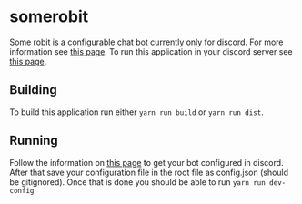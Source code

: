 # somerobit
Some robit is a configurable chat bot currently only for discord. For more information see [this page](./doc/About.md). To run this application in your discord server see [this page](./doc/Installation.md).

## Building
To build this application run either `yarn run build` or `yarn run dist`.

## Running
Follow the information on [this page](./doc/Installation.md) to get your bot configured in discord. After that save your configuration file in the root file as config.json (should be gitignored). Once that is done you should be able to run `yarn run dev-config`
